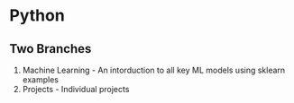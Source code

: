 # Python

## Two Branches
1. Machine Learning - An intorduction to all key ML models using sklearn examples
2. Projects - Individual projects  
